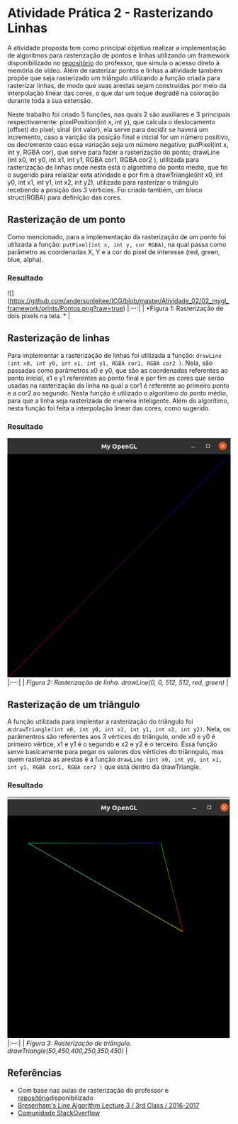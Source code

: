 # Atividade Prática 2 - Rasterizando Linhas

<p>A atividade proposta tem como principal objetivo realizar a implementação de algorítmos para rasterização de pontos e linhas utilizando um framework disponibilizado no <a href="https://github.com/capagot/icg/tree/master/mygl_framework">repositório</a> do professor, que simula o acesso direto à memória de vídeo. Além de rasterizar pontos e linhas a atividade também propõe que seja rasterizado um triângulo utilizando a função criada para rasterizar linhas, de modo que suas arestas sejam construídas por meio da interpolação linear das cores, o que dar um toque degradê na coloração durante toda a sua extensão. </p>

<p>Neste trabalho foi criado 5 funções, nas quais 2 são auxiliares e 3 principais respectivamente: pixelPosition(int x, int y), que calcula o deslocamento (offset) do pixel; sinal (int valor), ela serve para decidir se haverá um incremento, caso a varição da posição final e inicial for um número positivo, ou decremento  caso essa variação seja um número negativo; putPixel(int x, int y, RGBA cor), que serve para fazer a rasterização do ponto; drawLine (int x0, int y0, int x1, int y1, RGBA cor1, RGBA cor2 ), utilizada para rasterização de linhas onde nesta está o algorítimo do ponto médio, que foi o sugerido para relalizar esta atividade e por fim a drawTriangle(int x0, int y0, int x1, int y1, int x2, int y2), utilizada para rasterizar o triângulo recebendo a posição dos 3 vérticies. Foi criado também, um bloco struct(RGBA) para definição das cores.</p>

## Rasterização de um ponto

Como mencionado, para a implementação da rasterização de um ponto foi utilizada a função:
`putPixel(int x, int y, cor RGBA)`, na qual passa como parâmetro as coordenadas X, Y e a cor do pixel de interesse (red, green, blue, alpha). 

### Resultado

![] (https://github.com/andersonleitee/ICG/blob/master/Atividade_02/02_mygl_framework/prints/Pontos.png?raw=true) 
|:--:| 
| *Figura 1: Rasterização de dois pixels na tela. * |

## Rasterização de linhas

Para implementar a rasterização de linhas foi utilizada a função: `drawLine (int x0, int y0, int x1, int y1, RGBA cor1, RGBA cor2 )`. Nela, são passadas como parâmetros x0 e y0, que são as coordenadas referentes ao ponto inicial, x1 e y1 referentes ao ponto final e por fim as cores que serão usadas na rasterização da linha na qual a cor1 é referente ao primeiro ponto e a cor2 ao segundo. Nesta função é utilizado o algorítimo do ponto médio, para que a linha seja rasterizada de maneira inteligente. Além do algorítimo, nesta função foi feita a interpolação linear das cores, como sugerido. 

### Resultado


![](https://github.com/andersonleitee/ICG/blob/master/Atividade_02/02_mygl_framework/prints/LInhaa.png?raw=true) 
|:--:| 
| *Figura 2: Rasterização de linha. drawLine(0, 0, 512, 512, red, green)* |

## Rasterização de um triângulo

A função utilizada para implentar a rasterização do triângulo foi a:`drawTriangle(int x0, int y0, int x1, int y1, int x2, int y2)`. Nela, os parâmentros são referentes aos 3 vértices do triângulo, onde x0 e y0 é primeiro vértice, x1 e y1 é o segundo e x2 e y2 é o terceiro. Essa função serve basicamente para pegar os valores dos vérticies do triânngulo, mas quem rasteriza as arestas é a função `drawLine (int x0, int y0, int x1, int y1, RGBA cor1, RGBA cor2 )` que está dentro da drawTriangle.

### Resultado



![](https://github.com/andersonleitee/ICG/blob/master/Atividade_02/02_mygl_framework/prints/trangle.png?raw=true) 
|:--:| 
| *Figura 3: Rasterização de triângulo. drawTriangle(50,450,400,250,350,450)* |

## Referências
- Com base nas aulas de rasterização do professor e <a href="https://github.com/capagot/icg/tree/master/mygl_framework">repositório</a>disponibilizado
- <a href= "http://www.uobabylon.edu.iq/eprints/publication_2_22893_6215.pdf">Bresenham's Line Algorithm Lecture 3 / 3rd Class / 2016-2017 </a>
- <a href="https://stackoverflow.com/">Comunidade StackOverflow</a>
